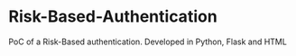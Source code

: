 # Risk-Based-Authentication
PoC of a Risk-Based authentication. Developed in Python, Flask and HTML 
